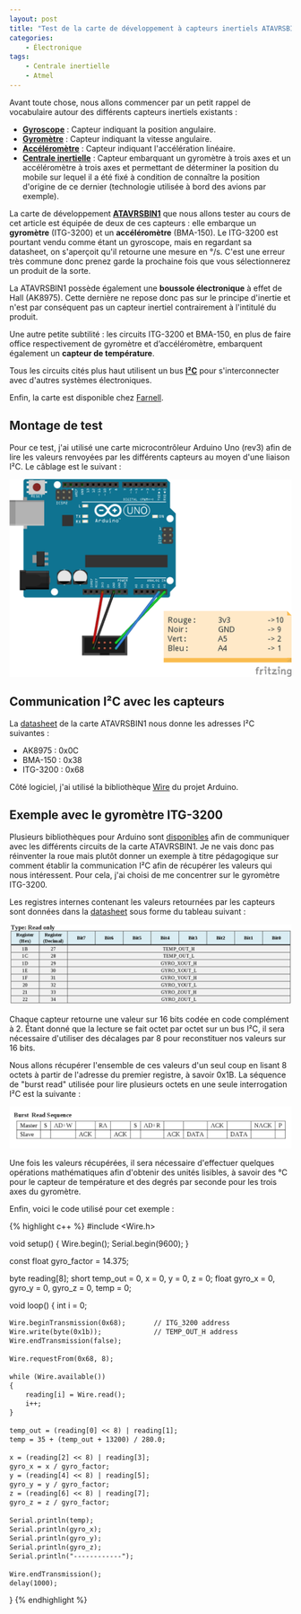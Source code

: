 ```yaml
---
layout: post
title: "Test de la carte de développement à capteurs inertiels ATAVRSBIN1 d'Atmel"
categories:
    - Électronique
tags:
    - Centrale inertielle
    - Atmel
---
```

Avant toute chose, nous allons commencer par un petit rappel de vocabulaire autour des différents capteurs inertiels existants :

* [**Gyroscope**][gyroscope] : Capteur indiquant la position angulaire.
* [**Gyromètre**][gyromètre] : Capteur indiquant la vitesse angulaire.
* [**Accéléromètre**][accéléromètre] : Capteur indiquant l'accélération linéaire.
* [**Centrale inertielle**][centrale_inertielle] : Capteur embarquant un gyromètre à trois axes et un accéléromètre à trois axes et permettant de déterminer la position du mobile sur lequel il a été fixé à condition de connaître la position d'origine de ce dernier (technologie utilisée à bord des avions par exemple).

La carte de développement [**ATAVRSBIN1**][ATAVRSBIN1] que nous allons tester au cours de cet article est équipée de deux de ces capteurs : elle embarque un **gyromètre** (ITG-3200) et un **accéléromètre** (BMA-150). Le ITG-3200 est pourtant vendu comme étant un gyroscope, mais en regardant sa datasheet, on s'aperçoit qu'il retourne une mesure en °/s. C'est une erreur très commune donc prenez garde la prochaine fois que vous sélectionnerez un produit de la sorte.

<!--more-->

La ATAVRSBIN1 possède également une **boussole électronique** à effet de Hall (AK8975). Cette dernière ne repose donc pas sur le principe d'inertie et n'est par conséquent pas un capteur inertiel contrairement à l'intitulé du produit.

Une autre petite subtilité : les circuits ITG-3200 et BMA-150, en plus de faire office respectivement de gyromètre et d’accéléromètre, embarquent également un **capteur de température**.

Tous les circuits cités plus haut utilisent un bus [**I²C**][i2c] pour s'interconnecter avec d'autres systèmes électroniques.

Enfin, la carte est disponible chez [Farnell][farnell].

## Montage de test

Pour ce test, j'ai utilisé une carte microcontrôleur Arduino Uno (rev3) afin de lire les valeurs renvoyées par les différents capteurs au moyen d'une liaison I²C. Le câblage est le suivant :

![Schéma du montage de test de la carte ATAVRSBIN1](/images/ATAVRSBIN1_wiring.png)

## Communication I²C avec les capteurs

La [datasheet][ATAVRSBIN1_datasheet] de la carte ATAVRSBIN1 nous donne les adresses I²C suivantes :

* AK8975 : 0x0C
* BMA-150 : 0x38
* ITG-3200 : 0x68

Côté logiciel, j'ai utilisé la bibliothèque [Wire][wire] du projet Arduino.

## Exemple avec le gyromètre ITG-3200

Plusieurs bibliothèques pour Arduino sont [disponibles][ATAVRSBIN1_libs] afin de communiquer avec les différents circuits de la carte ATAVRSBIN1. Je ne vais donc pas réinventer la roue mais plutôt donner un exemple à titre pédagogique sur comment établir la communication I²C afin de récupérer les valeurs qui nous intéressent. Pour cela, j'ai choisi de me concentrer sur le gyromètre ITG-3200.

Les registres internes contenant les valeurs retournées par les capteurs sont données dans la [datasheet][ITG3200_datasheet] sous forme du tableau suivant :

![Tableau des registres du ITG-3200](/images/ITG-3200_registers.png)

Chaque capteur retourne une valeur sur 16 bits codée en code complément à 2. Étant donné que la lecture se fait octet par octet sur un bus I²C, il sera nécessaire d'utiliser des décalages par 8 pour reconstituer nos valeurs sur 16 bits.

Nous allons récupérer l'ensemble de ces valeurs d'un seul coup en lisant 8 octets à partir de l'adresse du premier registre, à savoir 0x1B. La séquence de "burst read" utilisée pour lire plusieurs octets en une seule interrogation I²C est la suivante :

![Schéma d'une séquence de "burst read" pour le ITG-3200](/images/ITG-3200_burst_read.png)

Une fois les valeurs récupérées, il sera nécessaire d'effectuer quelques opérations mathématiques afin d'obtenir des unités lisibles, à savoir des °C pour le capteur de température et des degrés par seconde pour les trois axes du gyromètre.

Enfin, voici le code utilisé pour cet exemple :

{% highlight c++ %}
#include <Wire.h>

void setup()
{
	Wire.begin();
	Serial.begin(9600);
}

const float gyro_factor = 14.375;

byte reading[8];
short temp_out = 0, x = 0, y = 0, z = 0;
float gyro_x = 0, gyro_y = 0, gyro_z = 0, temp = 0;

void loop()
{
	int i = 0;

	Wire.beginTransmission(0x68);       // ITG_3200 address
	Wire.write(byte(0x1b));             // TEMP_OUT_H address
	Wire.endTransmission(false);

	Wire.requestFrom(0x68, 8);

	while (Wire.available())
	{
		reading[i] = Wire.read();
		i++;
	}

	temp_out = (reading[0] << 8) | reading[1];
	temp = 35 + (temp_out + 13200) / 280.0;

	x = (reading[2] << 8) | reading[3];
	gyro_x = x / gyro_factor;
	y = (reading[4] << 8) | reading[5];
	gyro_y = y / gyro_factor;
	z = (reading[6] << 8) | reading[7];
	gyro_z = z / gyro_factor;

	Serial.println(temp);
	Serial.println(gyro_x);
	Serial.println(gyro_y);
	Serial.println(gyro_z);
	Serial.println("------------");

	Wire.endTransmission();
	delay(1000);
}
{% endhighlight %}

[gyroscope]: http://fr.wikipedia.org/wiki/Gyroscope
[gyromètre]: http://fr.wikipedia.org/wiki/Gyrom%C3%A8tre
[accéléromètre]: http://fr.wikipedia.org/wiki/Acc%C3%A9l%C3%A9rom%C3%A8tre
[centrale_inertielle]: http://fr.wikipedia.org/wiki/Centrale_%C3%A0_inertie
[ATAVRSBIN1]: http://fr.farnell.com/atmel/atavrsbin1/carte-inertial-capteur-9dof/dp/1972205
[i2c]: http://fr.wikipedia.org/wiki/I2C
[farnell]: http://fr.farnell.com/
[ATAVRSBIN1_datasheet]: http://www.farnell.com/datasheets/1509379.pdf
[wire]: http://arduino.cc/en/reference/wire
[ATAVRSBIN1_libs]: https://github.com/jrowberg/i2cdevlib/tree/master/Arduino
[ITG3200_datasheet]: https://www.sparkfun.com/datasheets/Sensors/Gyro/PS-ITG-3200-00-01.4.pdf
